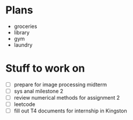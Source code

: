 # Plans
- groceries
- library
- gym
- laundry

# Stuff to work on
- [ ] prepare for image processing midterm
- [ ] sys anal milestone 2
- [ ] review numerical methods for assignment 2
- [ ] leetcode
- [ ] fill out T4 documents for internship in Kingston